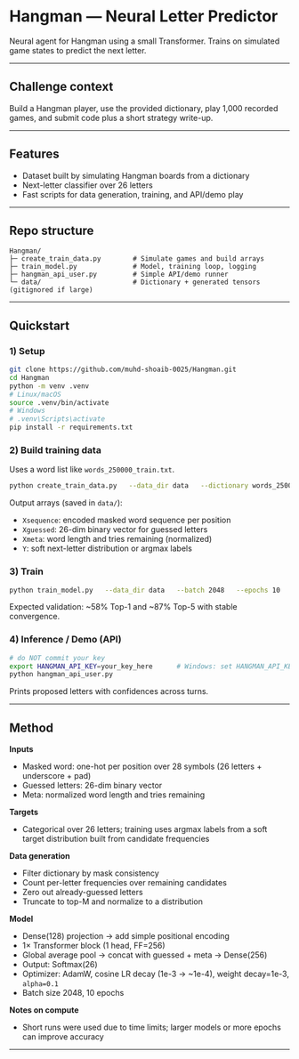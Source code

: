 # Hangman — Neural Letter Predictor

Neural agent for Hangman using a small Transformer. Trains on simulated game states to predict the next letter.

---

## Challenge context

Build a Hangman player, use the provided dictionary, play 1,000 recorded games, and submit code plus a short strategy write-up. 

---

## Features

- Dataset built by simulating Hangman boards from a dictionary  
- Next-letter classifier over 26 letters  
- Fast scripts for data generation, training, and API/demo play

---

## Repo structure

```
Hangman/
├─ create_train_data.py        # Simulate games and build arrays
├─ train_model.py              # Model, training loop, logging
├─ hangman_api_user.py         # Simple API/demo runner
└─ data/                       # Dictionary + generated tensors (gitignored if large)
```

---

## Quickstart

### 1) Setup

```bash
git clone https://github.com/muhd-shoaib-0025/Hangman.git
cd Hangman
python -m venv .venv
# Linux/macOS
source .venv/bin/activate
# Windows
# .venv\Scripts\activate
pip install -r requirements.txt
```

### 2) Build training data

Uses a word list like `words_250000_train.txt`.

```bash
python create_train_data.py   --data_dir data   --dictionary words_250000_train.txt   --max_len 16   --max_words 250000   --samples_per_word 4   --max_steps_per_word 4   --max_samples_cap 1000000   --workers 32
```

Output arrays (saved in `data/`):
- `Xsequence`: encoded masked word sequence per position  
- `Xguessed`: 26-dim binary vector for guessed letters  
- `Xmeta`: word length and tries remaining (normalized)  
- `Y`: soft next-letter distribution or argmax labels

### 3) Train

```bash
python train_model.py   --data_dir data   --batch 2048   --epochs 10   --lr 1e-3   --weight_decay 1e-3   --cosine_alpha 0.1   --steps_per_execution 128
```

Expected validation: ~58% Top-1 and ~87% Top-5 with stable convergence.

### 4) Inference / Demo (API)

```bash
# do NOT commit your key
export HANGMAN_API_KEY=your_key_here      # Windows: set HANGMAN_API_KEY=your_key_here
python hangman_api_user.py
```

Prints proposed letters with confidences across turns.

---

## Method

**Inputs**
- Masked word: one-hot per position over 28 symbols (26 letters + underscore + pad)  
- Guessed letters: 26-dim binary vector  
- Meta: normalized word length and tries remaining

**Targets**
- Categorical over 26 letters; training uses argmax labels from a soft target distribution built from candidate frequencies

**Data generation**
- Filter dictionary by mask consistency  
- Count per-letter frequencies over remaining candidates  
- Zero out already-guessed letters  
- Truncate to top-M and normalize to a distribution

**Model**
- Dense(128) projection → add simple positional encoding  
- 1× Transformer block (1 head, FF=256)  
- Global average pool → concat with guessed + meta → Dense(256)  
- Output: Softmax(26)  
- Optimizer: AdamW, cosine LR decay (1e-3 → ~1e-4), weight decay=1e-3, `alpha=0.1`  
- Batch size 2048, 10 epochs

**Notes on compute**
- Short runs were used due to time limits; larger models or more epochs can improve accuracy

---

